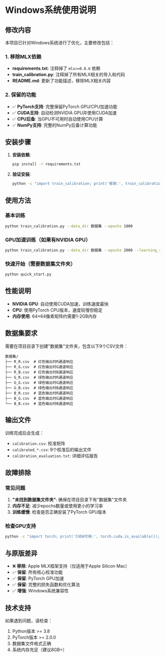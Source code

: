 # Windows系统使用说明

## 修改内容

本项目已针对Windows系统进行了优化，主要修改包括：

### 1. 移除MLX依赖
- **requirements.txt**: 注释掉了 `mlx>=0.0.6` 依赖
- **train_calibration.py**: 注释掉了所有MLX相关的导入和代码
- **README.md**: 更新了功能描述，移除MLX相关内容

### 2. 保留的功能
- ✅ **PyTorch支持**: 完整保留PyTorch GPU/CPU加速功能
- ✅ **CUDA支持**: 自动检测NVIDIA GPU并使用CUDA加速
- ✅ **CPU后备**: 当GPU不可用时自动使用CPU计算
- ✅ **NumPy支持**: 完整的NumPy后备计算功能

## 安装步骤

1. **安装依赖**:
   ```bash
   pip install -r requirements.txt
   ```

2. **验证安装**:
   ```bash
   python -c "import train_calibration; print('框架:', train_calibration.framework, '设备:', train_calibration.device)"
   ```

## 使用方法

### 基本训练
```bash
python train_calibration.py --data_dir 数据集 --epochs 1000
```

### GPU加速训练（如果有NVIDIA GPU）
```bash
python train_calibration.py --data_dir 数据集 --epochs 2000 --learning_rate 0.005
```

### 快速开始（需要数据集文件夹）
```bash
python quick_start.py
```

## 性能说明

- **NVIDIA GPU**: 自动使用CUDA加速，训练速度最快
- **CPU**: 使用PyTorch CPU版本，速度较慢但稳定
- **内存使用**: 64×64像素矩阵约需要1-2GB内存

## 数据集要求

需要在项目目录下创建"数据集"文件夹，包含以下9个CSV文件：
```
数据集/
├── R_R.csv  # 红色输出时R通道响应
├── R_G.csv  # 红色输出时G通道响应  
├── R_B.csv  # 红色输出时B通道响应
├── G_R.csv  # 绿色输出时R通道响应
├── G_G.csv  # 绿色输出时G通道响应
├── G_B.csv  # 绿色输出时B通道响应
├── B_R.csv  # 蓝色输出时R通道响应
├── B_G.csv  # 蓝色输出时G通道响应
└── B_B.csv  # 蓝色输出时B通道响应
```

## 输出文件

训练完成后会生成：
- `calibration.csv`: 校准矩阵
- `calibrated_*.csv`: 9个校准后的输出文件
- `calibration_evaluation.txt`: 详细评估报告

## 故障排除

### 常见问题
1. **"未找到数据集文件夹"**: 确保在项目目录下有"数据集"文件夹
2. **内存不足**: 减少epochs数量或使用更小的学习率
3. **训练缓慢**: 检查是否正确安装了PyTorch GPU版本

### 检查GPU支持
```bash
python -c "import torch; print('CUDA可用:', torch.cuda.is_available()); print('设备数量:', torch.cuda.device_count())"
```

## 与原版差异

- ❌ **移除**: Apple MLX框架支持（仅适用于Apple Silicon Mac）
- ✅ **保留**: 所有核心校准功能
- ✅ **保留**: PyTorch GPU加速
- ✅ **保留**: 完整的损失函数和优化算法
- ✅ **增强**: Windows系统兼容性

## 技术支持

如果遇到问题，请检查：
1. Python版本 >= 3.8
2. PyTorch版本 >= 2.0.0
3. 数据集文件格式正确
4. 系统内存充足（建议8GB+） 